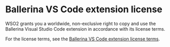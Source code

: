 # Ballerina VS Code extension license 

WSO2 grants you a worldwide, non-exclusive right to copy and use the Ballerina Visual Studio Code extension in 
accordance with its license terms.

For the license terms, see the [Ballerina VS Code extension license terms](https://marketplace.visualstudio.com/items/WSO2.ballerina/license).
